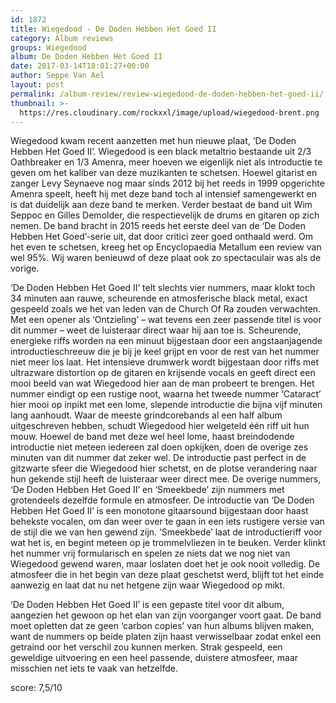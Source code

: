 ```yaml
---
id: 1872
title: Wiegedood - De Doden Hebben Het Goed II
category: Album reviews
groups: Wiegedood
album: De Doden Hebben Het Goed II
date: 2017-03-14T18:01:27+00:00
author: Seppe Van Ael
layout: post
permalink: /album-review/review-wiegedood-de-doden-hebben-het-goed-ii/
thumbnail: >-
  https://res.cloudinary.com/rockxxl/image/upload/wiegedood-brent.png
---
```

Wiegedood kwam recent aanzetten met hun nieuwe plaat, ‘De Doden Hebben Het Goed II’. Wiegedood is een black metaltrio bestaande uit 2/3 Oathbreaker en 1/3 Amenra, meer hoeven we eigenlijk niet als introductie te geven om het kaliber van deze muzikanten te schetsen. Hoewel gitarist en zanger Levy Seynaeve nog maar sinds 2012 bij het reeds in 1999 opgerichte Amenra speelt, heeft hij met deze band toch al intensief samengewerkt en is dat duidelijk aan deze band te merken. Verder bestaat de band uit Wim Seppoc en Gilles Demolder, die respectievelijk de drums en gitaren op zich nemen. De band bracht in 2015 reeds het eerste deel van de ‘De Doden Hebben Het Goed’-serie uit, dat door critici zeer goed onthaald werd. Om het even te schetsen, kreeg het op Encyclopaedia Metallum een review van wel 95%. Wij waren benieuwd of deze plaat ook zo spectaculair was als de vorige.

‘De Doden Hebben Het Goed II’ telt slechts vier nummers, maar klokt toch 34 minuten aan rauwe, scheurende en atmosferische black metal, exact gespeeld zoals we het van leden van de Church Of Ra zouden verwachten. Met een opener als ‘Ontzieling’ – wat tevens een zeer passende titel is voor dit nummer – weet de luisteraar direct waar hij aan toe is. Scheurende, energieke riffs worden na een minuut bijgestaan door een angstaanjagende introductieschreeuw die je bij je keel grijpt en voor de rest van het nummer niet meer los laat. Het intensieve drumwerk wordt bijgestaan door riffs met ultrazware distortion op de gitaren en krijsende vocals en geeft direct een mooi beeld van wat Wiegedood hier aan de man probeert te brengen. Het nummer eindigt op een rustige noot, waarna het tweede nummer ‘Cataract’ hier mooi op inpikt met een lome, slepende introductie die bijna vijf minuten lang aanhoudt. Waar de meeste grindcorebands al een half album uitgeschreven hebben, schudt Wiegedood hier welgeteld één riff uit hun mouw. Hoewel de band met deze wel heel lome, haast breindodende introductie niet meteen iedereen zal doen opkijken, doen de overige zes minuten van dit nummer dat zeker wel. De introductie past perfect in de gitzwarte sfeer die Wiegedood hier schetst, en de plotse verandering naar hun gekende stijl heeft de luisteraar weer direct mee. De overige nummers, ‘De Doden Hebben Het Goed II’ en ‘Smeekbede’ zijn nummers met grotendeels dezelfde formule en atmosfeer. De introductie van ‘De Doden Hebben Het Goed II’ is een monotone gitaarsound bijgestaan door haast behekste vocalen, om dan weer over te gaan in een iets rustigere versie van de stijl die we van hen gewend zijn. ‘Smeekbede’ laat de introductieriff voor wat het is, en begint meteen op je trommelvliezen in te beuken. Verder klinkt het nummer vrij formularisch en spelen ze niets dat we nog niet van Wiegedood gewend waren, maar loslaten doet het je ook nooit volledig. De atmosfeer die in het begin van deze plaat geschetst werd, blijft tot het einde aanwezig en laat dat nu net hetgene zijn waar Wiegedood op mikt.

‘De Doden Hebben Het Goed II’ is een gepaste titel voor dit album, aangezien het gewoon op het elan van zijn voorganger voort gaat. De band moet opletten dat ze geen ‘carbon copies’ van hun albums blijven maken, want de nummers op beide platen zijn haast verwisselbaar zodat enkel een getraind oor het verschil zou kunnen merken. Strak gespeeld, een geweldige uitvoering en een heel passende, duistere atmosfeer, maar misschien net iets te vaak van hetzelfde.

score: 7,5/10
